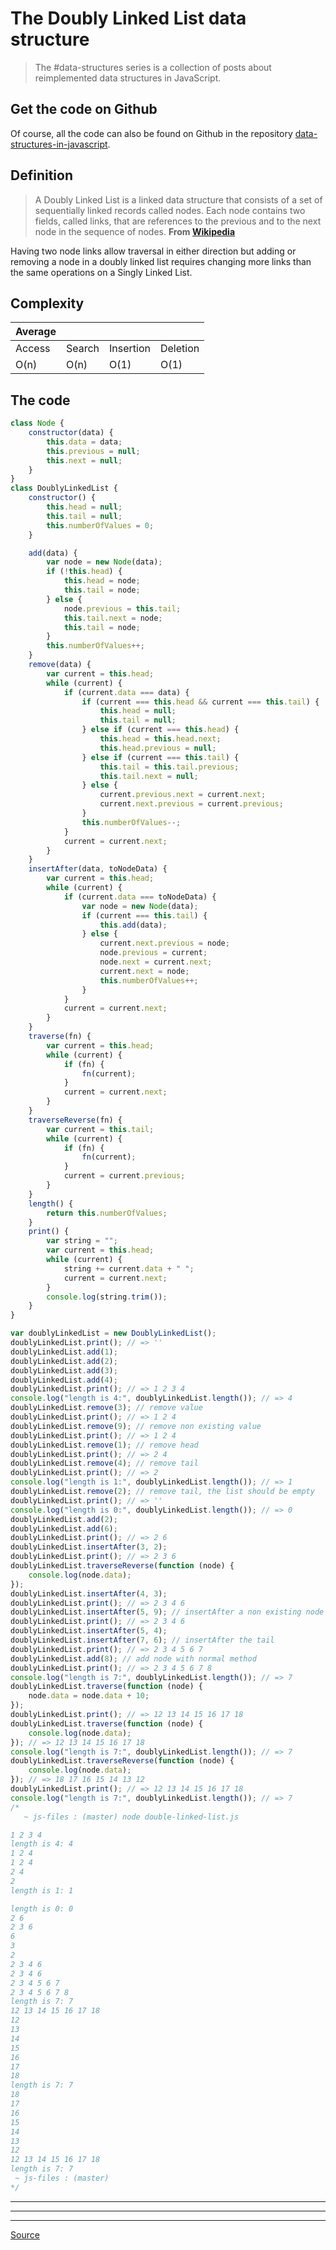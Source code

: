 # The Doubly Linked List data structure

> The #data-structures series is a collection of posts about reimplemented data structures in JavaScript.


Get the code on Github
----------------------

Of course, all the code can also be found on Github in the repository [data-structures-in-javascript](https://github.com/benoitvallon/computer-science-in-javascript/tree/master/data-structures-in-javascript).

Definition
----------

> A Doubly Linked List is a linked data structure that consists of a set of sequentially linked records called nodes. Each node contains two fields, called links, that are references to the previous and to the next node in the sequence of nodes. **From [Wikipedia](https://en.wikipedia.org/wiki/Doubly_linked_list)**

Having two node links allow traversal in either direction but adding or removing a node in a doubly linked list requires changing more links than the same operations on a Singly Linked List.

Complexity
----------

| Average |   |   |   |
| --- | --- | --- | --- |
| Access | Search | Insertion | Deletion |
| O(n) | O(n) | O(1) | O(1) |



The code
--------
```js
class Node {
    constructor(data) {
        this.data = data;
        this.previous = null;
        this.next = null;
    }
}
class DoublyLinkedList {
    constructor() {
        this.head = null;
        this.tail = null;
        this.numberOfValues = 0;
    }

    add(data) {
        var node = new Node(data);
        if (!this.head) {
            this.head = node;
            this.tail = node;
        } else {
            node.previous = this.tail;
            this.tail.next = node;
            this.tail = node;
        }
        this.numberOfValues++;
    }
    remove(data) {
        var current = this.head;
        while (current) {
            if (current.data === data) {
                if (current === this.head && current === this.tail) {
                    this.head = null;
                    this.tail = null;
                } else if (current === this.head) {
                    this.head = this.head.next;
                    this.head.previous = null;
                } else if (current === this.tail) {
                    this.tail = this.tail.previous;
                    this.tail.next = null;
                } else {
                    current.previous.next = current.next;
                    current.next.previous = current.previous;
                }
                this.numberOfValues--;
            }
            current = current.next;
        }
    }
    insertAfter(data, toNodeData) {
        var current = this.head;
        while (current) {
            if (current.data === toNodeData) {
                var node = new Node(data);
                if (current === this.tail) {
                    this.add(data);
                } else {
                    current.next.previous = node;
                    node.previous = current;
                    node.next = current.next;
                    current.next = node;
                    this.numberOfValues++;
                }
            }
            current = current.next;
        }
    }
    traverse(fn) {
        var current = this.head;
        while (current) {
            if (fn) {
                fn(current);
            }
            current = current.next;
        }
    }
    traverseReverse(fn) {
        var current = this.tail;
        while (current) {
            if (fn) {
                fn(current);
            }
            current = current.previous;
        }
    }
    length() {
        return this.numberOfValues;
    }
    print() {
        var string = "";
        var current = this.head;
        while (current) {
            string += current.data + " ";
            current = current.next;
        }
        console.log(string.trim());
    }
}

var doublyLinkedList = new DoublyLinkedList();
doublyLinkedList.print(); // => ''
doublyLinkedList.add(1);
doublyLinkedList.add(2);
doublyLinkedList.add(3);
doublyLinkedList.add(4);
doublyLinkedList.print(); // => 1 2 3 4
console.log("length is 4:", doublyLinkedList.length()); // => 4
doublyLinkedList.remove(3); // remove value
doublyLinkedList.print(); // => 1 2 4
doublyLinkedList.remove(9); // remove non existing value
doublyLinkedList.print(); // => 1 2 4
doublyLinkedList.remove(1); // remove head
doublyLinkedList.print(); // => 2 4
doublyLinkedList.remove(4); // remove tail
doublyLinkedList.print(); // => 2
console.log("length is 1:", doublyLinkedList.length()); // => 1
doublyLinkedList.remove(2); // remove tail, the list should be empty
doublyLinkedList.print(); // => ''
console.log("length is 0:", doublyLinkedList.length()); // => 0
doublyLinkedList.add(2);
doublyLinkedList.add(6);
doublyLinkedList.print(); // => 2 6
doublyLinkedList.insertAfter(3, 2);
doublyLinkedList.print(); // => 2 3 6
doublyLinkedList.traverseReverse(function (node) {
    console.log(node.data);
});
doublyLinkedList.insertAfter(4, 3);
doublyLinkedList.print(); // => 2 3 4 6
doublyLinkedList.insertAfter(5, 9); // insertAfter a non existing node
doublyLinkedList.print(); // => 2 3 4 6
doublyLinkedList.insertAfter(5, 4);
doublyLinkedList.insertAfter(7, 6); // insertAfter the tail
doublyLinkedList.print(); // => 2 3 4 5 6 7
doublyLinkedList.add(8); // add node with normal method
doublyLinkedList.print(); // => 2 3 4 5 6 7 8
console.log("length is 7:", doublyLinkedList.length()); // => 7
doublyLinkedList.traverse(function (node) {
    node.data = node.data + 10;
});
doublyLinkedList.print(); // => 12 13 14 15 16 17 18
doublyLinkedList.traverse(function (node) {
    console.log(node.data);
}); // => 12 13 14 15 16 17 18
console.log("length is 7:", doublyLinkedList.length()); // => 7
doublyLinkedList.traverseReverse(function (node) {
    console.log(node.data);
}); // => 18 17 16 15 14 13 12
doublyLinkedList.print(); // => 12 13 14 15 16 17 18
console.log("length is 7:", doublyLinkedList.length()); // => 7
/*
   ~ js-files : (master) node double-linked-list.js 

1 2 3 4
length is 4: 4
1 2 4
1 2 4
2 4
2
length is 1: 1

length is 0: 0
2 6
2 3 6
6
3
2
2 3 4 6
2 3 4 6
2 3 4 5 6 7
2 3 4 5 6 7 8
length is 7: 7
12 13 14 15 16 17 18
12
13
14
15
16
17
18
length is 7: 7
18
17
16
15
14
13
12
12 13 14 15 16 17 18
length is 7: 7
 ~ js-files : (master) 
*/

```
 

* * *

* * *

* * *


[Source](http://blog.benoitvallon.com/data-structures-in-javascript/the-doubly-linked-list-data-structure/)
